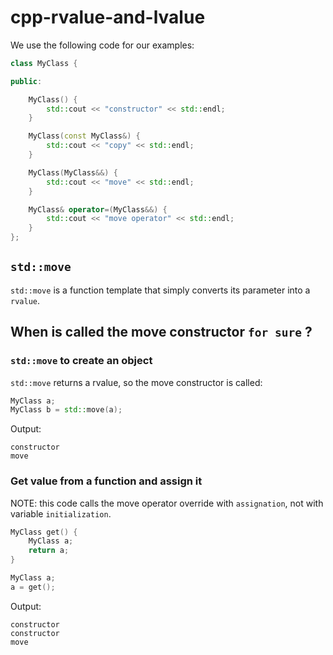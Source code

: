# cpp-rvalue-and-lvalue

We use the following code for our examples:

```cpp
class MyClass {

public:

    MyClass() {
        std::cout << "constructor" << std::endl;
    }

    MyClass(const MyClass&) {
        std::cout << "copy" << std::endl;
    }

    MyClass(MyClass&&) {
        std::cout << "move" << std::endl;
    }

    MyClass& operator=(MyClass&&) {
        std::cout << "move operator" << std::endl;
    }
};
```

## `std::move`

`std::move` is a function template that simply converts its parameter into a `rvalue`.

## When is called the move constructor `for sure` ?

### `std::move` to create an object

`std::move` returns a rvalue, so the move constructor is called:

```cpp
MyClass a;
MyClass b = std::move(a);
```

Output:

```
constructor
move
```

### Get value from a function and assign it

NOTE: this code calls the move operator override with `assignation`,
not with variable `initialization`.

```cpp
MyClass get() {
    MyClass a;
    return a;
}

MyClass a;
a = get();
```

Output:

```
constructor
constructor
move
```
